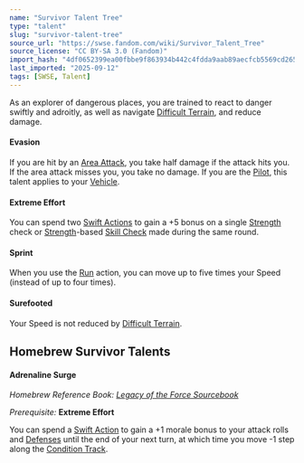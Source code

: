 ```yaml
---
name: "Survivor Talent Tree"
type: "talent"
slug: "survivor-talent-tree"
source_url: "https://swse.fandom.com/wiki/Survivor_Talent_Tree"
source_license: "CC BY-SA 3.0 (Fandom)"
import_hash: "4df0652399ea00fbbe9f863934b442c4fdda9aab89aecfcb5569cd2655529cde"
last_imported: "2025-09-12"
tags: [SWSE, Talent]
---
```

As an explorer of dangerous places, you are trained to react to danger swiftly and adroitly, as well as navigate [Difficult Terrain](https://swse.fandom.com/wiki/Difficult_Terrain), and reduce damage.

#### **Evasion**
If you are hit by an [Area Attack](https://swse.fandom.com/wiki/Area_Attack), you take half damage if the attack hits you. If the area attack misses you, you take no damage. If you are the [Pilot](https://swse.fandom.com/wiki/Pilot_(Vehicle_Combat)), this talent applies to your [Vehicle](https://swse.fandom.com/wiki/Vehicle).

#### **Extreme Effort**
You can spend two [Swift Actions](https://swse.fandom.com/wiki/Swift_Actions) to gain a +5 bonus on a single [Strength](https://swse.fandom.com/wiki/Strength) check or [Strength](https://swse.fandom.com/wiki/Strength)-based [Skill Check](https://swse.fandom.com/wiki/Skill_Check) made during the same round.

#### **Sprint**
When you use the [Run](https://swse.fandom.com/wiki/Run) action, you can move up to five times your Speed (instead of up to four times).

#### **Surefooted**
Your Speed is not reduced by [Difficult Terrain](https://swse.fandom.com/wiki/Difficult_Terrain).

## Homebrew Survivor Talents

#### **Adrenaline Surge**
*Homebrew Reference Book: [Legacy of the Force Sourcebook](https://swse.fandom.com/wiki/Legacy_of_the_Force_Sourcebook)*

*Prerequisite:* **Extreme Effort**

You can spend a [Swift Action](https://swse.fandom.com/wiki/Swift_Action) to gain a +1 morale bonus to your attack rolls and [Defenses](https://swse.fandom.com/wiki/Defenses) until the end of your next turn, at which time you move -1 step along the [Condition Track](https://swse.fandom.com/wiki/Condition_Track).
